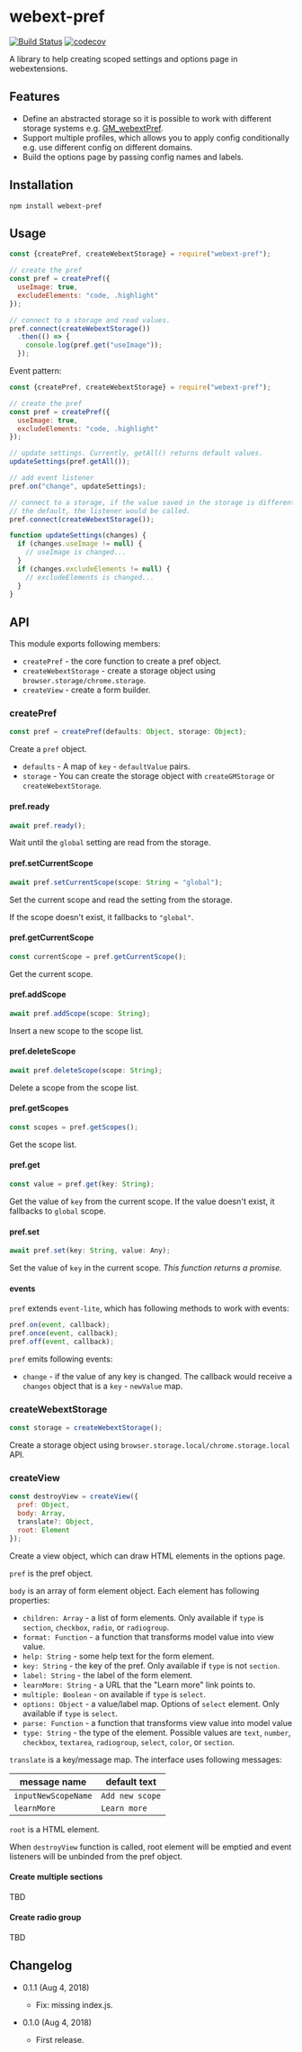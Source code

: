 webext-pref
===========

[![Build Status](https://travis-ci.org/eight04/webext-pref.svg?branch=master)](https://travis-ci.org/eight04/webext-pref)
[![codecov](https://codecov.io/gh/eight04/webext-pref/branch/master/graph/badge.svg)](https://codecov.io/gh/eight04/webext-pref)

A library to help creating scoped settings and options page in webextensions.

Features
--------

* Define an abstracted storage so it is possible to work with different storage systems e.g. [GM_webextPref](https://github.com/eight04/gm-webext-pref).
* Support multiple profiles, which allows you to apply config conditionally e.g. use different config on different domains.
* Build the options page by passing config names and labels.

Installation
------------

```
npm install webext-pref
```

Usage
-----

```js
const {createPref, createWebextStorage} = require("webext-pref");

// create the pref
const pref = createPref({
  useImage: true,
  excludeElements: "code, .highlight"
});

// connect to a storage and read values.
pref.connect(createWebextStorage())
  .then(() => {
    console.log(pref.get("useImage"));
  });
```

Event pattern:

```js
const {createPref, createWebextStorage} = require("webext-pref");

// create the pref
const pref = createPref({
  useImage: true,
  excludeElements: "code, .highlight"
});

// update settings. Currently, getAll() returns default values.
updateSettings(pref.getAll());

// add event listener
pref.on("change", updateSettings);

// connect to a storage, if the value saved in the storage is different from
// the default, the listener would be called.
pref.connect(createWebextStorage());

function updateSettings(changes) {
  if (changes.useImage != null) {
    // useImage is changed...
  }
  if (changes.excludeElements != null) {
    // excludeElements is changed...
  }
}
```

API
----

This module exports following members:

* `createPref` - the core function to create a pref object.
* `createWebextStorage` - create a storage object using `browser.storage/chrome.storage`.
* `createView` - create a form builder.

### createPref

```js
const pref = createPref(defaults: Object, storage: Object);
```

Create a `pref` object.

* `defaults` - A map of `key` - `defaultValue` pairs.
* `storage` - You can create the storage object with `createGMStorage` or `createWebextStorage`.

#### pref.ready

```js
await pref.ready();
```

Wait until the `global` setting are read from the storage.

#### pref.setCurrentScope

```js
await pref.setCurrentScope(scope: String = "global");
```

Set the current scope and read the setting from the storage.

If the scope doesn't exist, it fallbacks to `"global"`.

#### pref.getCurrentScope

```js
const currentScope = pref.getCurrentScope();
```

Get the current scope.

#### pref.addScope

```js
await pref.addScope(scope: String);
```

Insert a new scope to the scope list.

#### pref.deleteScope

```js
await pref.deleteScope(scope: String);
```

Delete a scope from the scope list.

#### pref.getScopes

```js
const scopes = pref.getScopes();
```

Get the scope list.

#### pref.get

```js
const value = pref.get(key: String);
```

Get the value of `key` from the current scope. If the value doesn't exist, it fallbacks to `global` scope.

#### pref.set

```js
await pref.set(key: String, value: Any);
```

Set the value of `key` in the current scope. *This function returns a promise.*

#### events

`pref` extends `event-lite`, which has following methods to work with events:

```js
pref.on(event, callback);
pref.once(event, callback);
pref.off(event, callback);
```

`pref` emits following events:

* `change` - if the value of any key is changed. The callback would receive a `changes` object that is a `key` - `newValue` map.


### createWebextStorage

```js
const storage = createWebextStorage();
```

Create a storage object using `browser.storage.local/chrome.storage.local` API.

### createView

```js
const destroyView = createView({
  pref: Object,
  body: Array,
  translate?: Object,
  root: Element
});
```

Create a view object, which can draw HTML elements in the options page.

`pref` is the pref object.

`body` is an array of form element object. Each element has following properties:

* `children: Array` - a list of form elements. Only available if `type` is `section`, `checkbox`, `radio`, or `radiogroup`.
* `format: Function` - a function that transforms model value into view value.
* `help: String` - some help text for the form element.
* `key: String` - the key of the pref. Only available if `type` is not `section`.
* `label: String` - the label of the form element.
* `learnMore: String` - a URL that the "Learn more" link points to.
* `multiple: Boolean` - on available if `type` is `select`.
* `options: Object` - a value/label map. Options of `select` element. Only available if `type` is `select`.
* `parse: Function` - a function that transforms view value into model value
* `type: String` - the type of the element. Possible values are `text`, `number`, `checkbox`, `textarea`, `radiogroup`, `select`, `color`, or `section`.

`translate` is a key/message map. The interface uses following messages:

| message name | default text |
|-----|--------------|
|`inputNewScopeName`|`Add new scope`|
|`learnMore`|`Learn more`|

`root` is a HTML element.

When `destroyView` function is called, root element will be emptied and event listeners will be unbinded from the pref object.

#### Create multiple sections

TBD

#### Create radio group

TBD

Changelog
---------

* 0.1.1 (Aug 4, 2018)

  - Fix: missing index.js.

* 0.1.0 (Aug 4, 2018)

  - First release.
